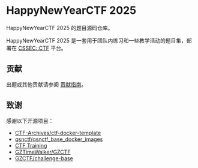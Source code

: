 # HappyNewYearCTF 2025

HappyNewYearCTF 2025 的题目源码仓库。

HappyNewYearCTF 2025 是一套用于团队内练习和一些教学活动的题目集，部署在 [CSSEC::CTF](https://ctf.cssec.cc) 平台。

## 贡献

出题或其他贡献请参阅 [贡献指南](CONTRIBUTING.md)。

## 致谢

感谢以下开源项目：

- [CTF-Archives/ctf-docker-template](https://github.com/CTF-Archives/ctf-docker-template)
- [qsnctf/qsnctf_base_docker_images](https://github.com/qsnctf/qsnctf_base_docker_images)
- [CTF Training](https://github.com/CTFTraining)
- [GZTimeWalker/GZCTF](https://github.com/GZTimeWalker/GZCTF)
- [GZCTF/challenge-base](https://github.com/GZCTF/challenge-base)
